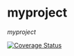 # myproject

_myproject_

[![Coverage Status](https://coveralls.io/repos/github/LaviniaMasini/myproject/badge.svg?branch=master)](https://coveralls.io/github/LaviniaMasini/myproject?branch=master)
